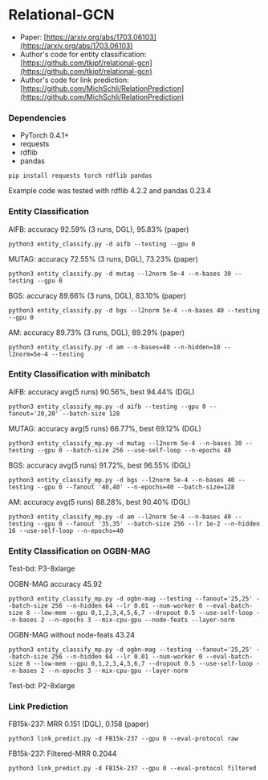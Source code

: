 # Relational-GCN

* Paper: [https://arxiv.org/abs/1703.06103](https://arxiv.org/abs/1703.06103)
* Author's code for entity classification: [https://github.com/tkipf/relational-gcn](https://github.com/tkipf/relational-gcn)
* Author's code for link prediction: [https://github.com/MichSchli/RelationPrediction](https://github.com/MichSchli/RelationPrediction)

### Dependencies
* PyTorch 0.4.1+
* requests
* rdflib
* pandas

```
pip install requests torch rdflib pandas
```

Example code was tested with rdflib 4.2.2 and pandas 0.23.4

### Entity Classification
AIFB: accuracy 92.59% (3 runs, DGL), 95.83% (paper)
```
python3 entity_classify.py -d aifb --testing --gpu 0
```

MUTAG: accuracy 72.55% (3 runs, DGL), 73.23% (paper)
```
python3 entity_classify.py -d mutag --l2norm 5e-4 --n-bases 30 --testing --gpu 0
```

BGS: accuracy 89.66% (3 runs, DGL), 83.10% (paper)
```
python3 entity_classify.py -d bgs --l2norm 5e-4 --n-bases 40 --testing --gpu 0
```

AM: accuracy 89.73% (3 runs, DGL), 89.29% (paper)
```
python3 entity_classify.py -d am --n-bases=40 --n-hidden=10 --l2norm=5e-4 --testing
```

### Entity Classification with minibatch
AIFB: accuracy avg(5 runs) 90.56%, best 94.44% (DGL)
```
python3 entity_classify_mp.py -d aifb --testing --gpu 0 --fanout='20,20' --batch-size 128
```

MUTAG: accuracy avg(5 runs) 66.77%, best 69.12% (DGL)
```
python3 entity_classify_mp.py -d mutag --l2norm 5e-4 --n-bases 30 --testing --gpu 0 --batch-size 256 --use-self-loop --n-epochs 40
```

BGS: accuracy avg(5 runs) 91.72%, best 96.55% (DGL)
```
python3 entity_classify_mp.py -d bgs --l2norm 5e-4 --n-bases 40 --testing --gpu 0 --fanout '40,40' --n-epochs=40 --batch-size=128
```

AM: accuracy avg(5 runs) 88.28%, best 90.40% (DGL)
```
python3 entity_classify_mp.py -d am --l2norm 5e-4 --n-bases 40 --testing --gpu 0 --fanout '35,35' --batch-size 256 --lr 1e-2 --n-hidden 16 --use-self-loop --n-epochs=40
```

### Entity Classification on OGBN-MAG
Test-bd: P3-8xlarge

OGBN-MAG accuracy 45.92
```
python3 entity_classify_mp.py -d ogbn-mag --testing --fanout='25,25' --batch-size 256 --n-hidden 64 --lr 0.01 --num-worker 0 --eval-batch-size 8 --low-mem --gpu 0,1,2,3,4,5,6,7 --dropout 0.5 --use-self-loop --n-bases 2 --n-epochs 3 --mix-cpu-gpu --node-feats --layer-norm
```

OGBN-MAG without node-feats 43.24
```
python3 entity_classify_mp.py -d ogbn-mag --testing --fanout='25,25' --batch-size 256 --n-hidden 64 --lr 0.01 --num-worker 0 --eval-batch-size 8 --low-mem --gpu 0,1,2,3,4,5,6,7 --dropout 0.5 --use-self-loop --n-bases 2 --n-epochs 3 --mix-cpu-gpu --layer-norm
```

Test-bd: P2-8xlarge

### Link Prediction
FB15k-237: MRR 0.151 (DGL), 0.158 (paper)
```
python3 link_predict.py -d FB15k-237 --gpu 0 --eval-protocol raw
```
FB15k-237: Filtered-MRR 0.2044
```
python3 link_predict.py -d FB15k-237 --gpu 0 --eval-protocol filtered
```
